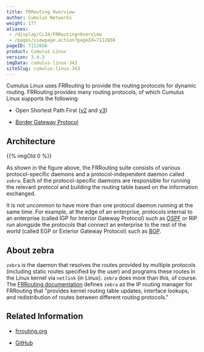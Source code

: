 ```yaml
---
title: FRRouting Overview
author: Cumulus Networks
weight: 177
aliases:
 - /display/CL34/FRRouting+Overview
 - /pages/viewpage.action?pageId=7112656
pageID: 7112656
product: Cumulus Linux
version: 3.4.3
imgData: cumulus-linux-343
siteSlug: cumulus-linux-343
---
```

Cumulus Linux uses FRRouting to provide the routing protocols for
dynamic routing. FRRouting provides many routing protocols, of which
Cumulus Linux supports the following:

  - Open Shortest Path First
    ([v2](/version/cumulus-linux-343/Layer-Three/Open-Shortest-Path-First-OSPF---Protocol)
    and
    [v3](/version/cumulus-linux-343/Layer-Three/Open-Shortest-Path-First-v3-OSPFv3---Protocol))

  - [Border Gateway
    Protocol](/version/cumulus-linux-343/Layer-Three/Border-Gateway-Protocol-BGP)

## Architecture</span>

{{% imgOld 0 %}}

As shown in the figure above, the FRRouting suite consists of various
protocol-specific daemons and a protocol-independent daemon called
`zebra`. Each of the protocol-specific daemons are responsible for
running the relevant protocol and building the routing table based on
the information exchanged.

It is not uncommon to have more than one protocol daemon running at the
same time. For example, at the edge of an enterprise, protocols internal
to an enterprise (called IGP for Interior Gateway Protocol) such as
[OSPF](/version/cumulus-linux-343/Layer-Three/Open-Shortest-Path-First-OSPF---Protocol)
or RIP run alongside the protocols that connect an enterprise to the
rest of the world (called EGP or Exterior Gateway Protocol) such as
[BGP](/version/cumulus-linux-343/Layer-Three/Border-Gateway-Protocol-BGP).

## About zebra</span>

`zebra` is the daemon that resolves the routes provided by multiple
protocols (including static routes specified by the user) and programs
these routes in the Linux kernel via `netlink` (in Linux). `zebra` does
more than this, of course. The [FRRouting
documentation](https://frrouting.org/user-guide/Zebra.html#Zebra)
defines `zebra` as the IP routing manager for FRRouting that "provides
kernel routing table updates, interface lookups, and redistribution of
routes between different routing protocols."

## Related Information</span>

  - [frrouting.org](https://frrouting.org)

  - [GitHub](https://github.com/FRRouting/frr)

<article id="html-search-results" class="ht-content" style="display: none;">

</article>

<footer id="ht-footer">

</footer>
